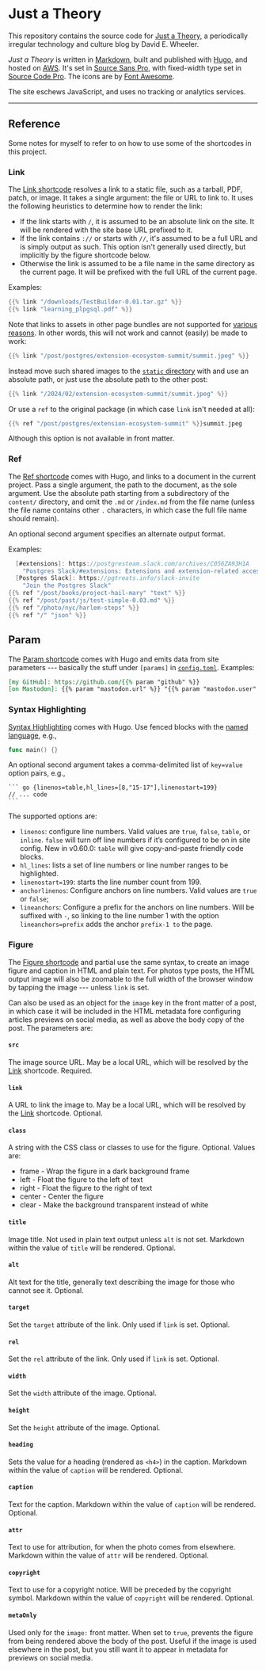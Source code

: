 Just a Theory
=============

This repository contains the source code for [Just a Theory], a periodically
irregular technology and culture blog by David E. Wheeler.

*Just a Theory* is written in [Markdown], built and published with [Hugo], and
hosted on [AWS]. It's set in [Source Sans Pro], with fixed-width type set in
[Source Code Pro]. The icons are by [Font Awesome].

The site eschews JavaScript, and uses no tracking or analytics services.

---

Reference
---------

Some notes for myself to refer to on how to use some of the shortcodes in this
project.

### Link

The [Link shortcode] resolves a link to a static file, such as a tarball, PDF,
patch, or image. It takes a single argument: the file or URL to link to. It uses
the following heuristics to determine how to render the link:

*   If the link starts with `/`, it is assumed to be an absolute link on the
    site. It will be rendered with the site base URL prefixed to it.
*   If the link contains `://` or starts with `//`, it's assumed to be a full
    URL and is simply output as such. This option isn't generally used directly,
    but implicitly by the figure shortcode below.
*   Otherwise the link is assumed to be a file name in the same directory as the
    current page. It will be prefixed with the full URL of the current page.

Examples:

``` go
{{% link "/downloads/TestBuilder-0.01.tar.gz" %}}
{{% link "learning_plpgsql.pdf" %}}
```

Note that links to assets in other page bundles are not supported for [various
reasons]. In other words, this will not work and cannot (easily) be made to
work:

``` go
{{% link "/post/postgres/extension-ecosystem-summit/summit.jpeg" %}}
```

Instead move such shared images to the [`static` directory](./static/) with
and use an absolute path, or just use the absolute path to the other post:

``` go
{{% link "/2024/02/extension-ecosystem-summit/summit.jpeg" %}}
```

Or use a `ref` to the original package (in which case `link` isn't needed at all):

``` go
{{% ref "/post/postgres/extension-ecosystem-summit" %}}summit.jpeg
```

Although this option is not available in front matter.

### Ref

The [Ref shortcode] comes with Hugo, and links to a document in the current
project. Pass a single argument, the path to the document, as the sole argument.
Use the absolute path starting from a subdirectory of the `content/` directory,
and omit the `.md` or `/index.md` from the file name (unless the file name
contains other `.` characters, in which case the full file name should remain).

An optional second argument specifies an alternate output format.

Examples:

``` go
  [#extensions]: https://postgresteam.slack.com/archives/C056ZA93H1A
    "Postgres Slack/#extensions: Extensions and extension-related accessories"
  [Postgres Slack]: https://pgtreats.info/slack-invite
    "Join the Postgres Slack"
{{% ref "/post/books/project-hail-mary" "text" %}}
{{% ref "/post/past/js/test-simple-0.03.md" %}}
{{% ref "/photo/nyc/harlem-steps" %}}
{{% ref "/" "json" %}}
```

## Param

The [Param shortcode] comes with Hugo and emits data from site parameters ---
basically the stuff under `[params]` in [`config.toml`](config.toml). Examples:

``` md
[my GitHub]: https://github.com/{{% param "github" %}}
[on Mastodon]: {{% param "mastodon.url" %}} "{{% param "mastodon.user" %}}"
```

### Syntax Highlighting

[Syntax Highlighting] comes with Hugo. Use fenced blocks with the [named language],
e.g.,

   ``` go
   func main() {}
   ```

An optional second argument takes  a comma-delimited list of `key=value` option
pairs, e.g.,

    ``` go {linenos=table,hl_lines=[8,"15-17"],linenostart=199}
    // ... code
    ```

The supported options are:

*   `linenos`: configure line numbers. Valid values are `true`, `false`,
    `table`, or `inline`. `false` will turn off line numbers if it’s
    configured to be on in site config. New in v0.60.0: `table` will give
    copy-and-paste friendly code blocks.
*   `hl_lines`: lists a set of line numbers or line number ranges to be
    highlighted.
*   `linenostart=199`: starts the line number count from 199.
*   `anchorlinenos`: Configure anchors on line numbers. Valid values are `true`
    or `false`;
*   `lineanchors`: Configure a prefix for the anchors on line numbers. Will be
    suffixed with `-`, so linking to the line number 1 with the option
    `lineanchors=prefix` adds the anchor `prefix-1 to` the page.

### Figure

The [Figure shortcode] and partial use the same syntax, to create an image figure
and caption in HTML and plain text. For photos type posts, the HTML output image
will also be zoomable to the full width of the browser window by tapping the
image --- unless `link` is set.

Can also be used as an object for the `image` key in the front matter of a post,
in which case it will be included in the HTML metadata fore configuring articles
previews on social media, as well as above the body copy of the post. The
parameters are:

#### `src`

The image source URL. May be a local URL, which will be resolved by the
[Link](#link) shortcode. Required.

#### `link`

A URL to link the image to. May be a local URL, which will be resolved by the
[Link](#link) shortcode. Optional.

#### `class`

A string with the CSS class or classes to use for the figure. Optional. Values
are:

*   frame - Wrap the figure in a dark background frame
*   left - Float the figure to the left of text
*   right - Float the figure to the right of text
*   center - Center the figure
*   clear -  Make the background transparent instead of white

#### `title`

Image title. Not used in plain text output unless `alt` is not set. Markdown
within the value of `title` will be rendered. Optional.

#### `alt`

Alt text for the title, generally text describing the image for those who cannot
see it. Optional.

#### `target`

Set the `target` attribute of the link. Only used if `link` is set. Optional.

#### `rel`
Set the `rel` attribute of the link. Only used if `link` is set. Optional.

#### `width`

Set the `width` attribute of the image. Optional.

#### `height`

Set the `height` attribute of the image. Optional.

#### `heading`

Sets the value for a heading (rendered as `<h4>`) in the caption. Markdown
within the value of `caption` will be rendered. Optional.

#### `caption`

Text for the caption. Markdown within the value of `caption` will be rendered.
Optional.

#### `attr`

Text to use for attribution, for when the photo comes from elsewhere. Markdown
within the value of `attr` will be rendered. Optional.

#### `copyright`

Text to use for a copyright notice. Will be preceded by the copyright symbol.
Markdown within the value of `copyright` will be rendered. Optional.

#### `metaOnly`

Used only for the `image:` front matter. When set to `true`, prevents the figure
from being rendered above the body of the post. Useful if the image is used
elsewhere in the post, but you still want it to appear in metadata for previews
on social media.

  [Just a Theory]: https://justatheory.com/
  [Markdown]: https://daringfireball.net/projects/markdown/
  [Hugo]: https://gohugo.io
  [AWS]: https://aws.amazon.com/
  [Source Sans Pro]: https://github.com/adobe-fonts/source-sans-pro
  [Source Code Pro]: https://github.com/adobe-fonts/source-code-pro
  [Twitter]: https://twitter.com/theory
  [Font Awesome]: https://fontawesome.com
  [Link shortcode]: themes/justatheory/layouts/partials/link.html
  [Ref shortcode]: https://gohugo.io/content-management/cross-references/
  [various reasons]: https://discourse.gohugo.io/t/48656/9
  [Figure shortcode]: themes/justatheory/layouts/partials/figure.html
  [Param shortcode]: https://gohugo.io/content-management/shortcodes/#param
  [Syntax Highlighting]: https://gohugo.io/content-management/syntax-highlighting/
  [named language]: https://gohugo.io/content-management/syntax-highlighting/#list-of-chroma-highlighting-languages
  [options]: https://gohugo.io/content-management/syntax-highlighting/#highlight-shortcode
